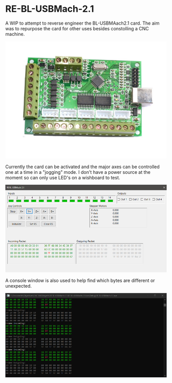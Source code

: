 # RE-BL-USBMach-2.1

A WIP to attempt to reverse engineer the BL-USBMAach2.1 card. The aim was to repurpose the card for other uses besides constolling a CNC machine.

![USBMach card](/Docs/assets/images/bl-usbmach.jpg)

Currently the card can be activated and the major axes can be controlled one at a time in a "jogging" mode. I don't have a power source at the moment so can only use LED's on a wishboard to test.

![USBMach card](/Docs/assets/images/MainForm.png)

A console window is also used to help find which bytes are different or unexpected.

![USBMach card](/Docs/assets/images/Console.png)
